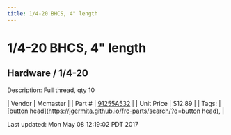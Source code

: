 ```yaml
---
title: 1/4-20 BHCS, 4" length
---
```


# 1/4-20 BHCS, 4" length
## Hardware / 1/4-20
Description: 	Full thread, qty 10 

| Vendor | Mcmaster | 
| Part # | [91255A532](https://www.mcmaster.com/#91255A532) | 
| Unit Price | $12.89 | 
| Tags: | [button head](https://jgermita.github.io/frc-parts/search/?q=button head),  | 

Last updated: Mon May 08 12:19:02 PDT 2017